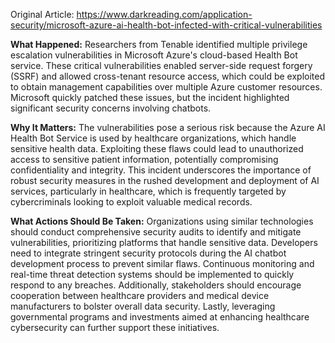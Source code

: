 Original Article: https://www.darkreading.com/application-security/microsoft-azure-ai-health-bot-infected-with-critical-vulnerabilities

**What Happened:**
Researchers from Tenable identified multiple privilege escalation vulnerabilities in Microsoft Azure's cloud-based Health Bot service. These critical vulnerabilities enabled server-side request forgery (SSRF) and allowed cross-tenant resource access, which could be exploited to obtain management capabilities over multiple Azure customer resources. Microsoft quickly patched these issues, but the incident highlighted significant security concerns involving chatbots.

**Why It Matters:**
The vulnerabilities pose a serious risk because the Azure AI Health Bot Service is used by healthcare organizations, which handle sensitive health data. Exploiting these flaws could lead to unauthorized access to sensitive patient information, potentially compromising confidentiality and integrity. This incident underscores the importance of robust security measures in the rushed development and deployment of AI services, particularly in healthcare, which is frequently targeted by cybercriminals looking to exploit valuable medical records.

**What Actions Should Be Taken:**
Organizations using similar technologies should conduct comprehensive security audits to identify and mitigate vulnerabilities, prioritizing platforms that handle sensitive data. Developers need to integrate stringent security protocols during the AI chatbot development process to prevent similar flaws. Continuous monitoring and real-time threat detection systems should be implemented to quickly respond to any breaches. Additionally, stakeholders should encourage cooperation between healthcare providers and medical device manufacturers to bolster overall data security. Lastly, leveraging governmental programs and investments aimed at enhancing healthcare cybersecurity can further support these initiatives.